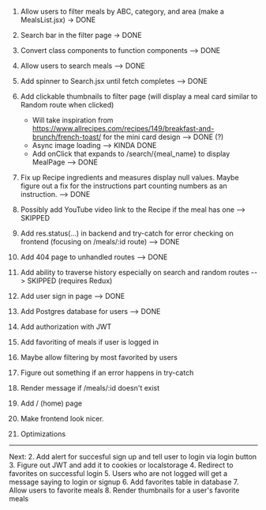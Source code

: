1. Allow users to filter meals by ABC, category, and area (make a MealsList.jsx) -> DONE
2. Search bar in the filter page -> DONE
3. Convert class components to function components --> DONE
4. Allow users to search meals --> DONE
5. Add spinner to Search.jsx until fetch completes --> DONE
6. Add clickable thumbnails to filter page (will display a meal card similar to Random route when clicked)
    - Will take inspiration from https://www.allrecipes.com/recipes/149/breakfast-and-brunch/french-toast/ for the mini card design --> DONE (?)
    - Async image loading --> KINDA DONE
    - Add onClick that expands to /search/{meal_name} to display MealPage --> DONE

7. Fix up Recipe ingredients and measures display null values. Maybe figure out a fix for the instructions part counting numbers as an instruction. --> DONE
8. Possibly add YouTube video link to the Recipe if the meal has one --> SKIPPED
9. Add res.status(...) in backend and try-catch for error checking on frontend (focusing on /meals/:id route)  --> DONE
10. Add 404 page to unhandled routes --> DONE
11. Add ability to traverse history especially on search and random routes --> SKIPPED (requires Redux)
12. Add user sign in page --> DONE
13. Add Postgres database for users --> DONE
14. Add authorization with JWT
15. Add favoriting of meals if user is logged in
16. Maybe allow filtering by most favorited by users
17. Figure out something if an error happens in try-catch
16. Render message if /meals/:id doesn't exist 
18. Add / (home) page
19. Make frontend look nicer.
20. Optimizations 


------------------
Next:
2. Add alert for succesful sign up and tell user to login via login button
3. Figure out JWT and add it to cookies or localstorage
4. Redirect to favorites on successful login
5. Users who are not logged will get a message saying to login or signup
6. Add favorites table in database
7. Allow users to favorite meals
8. Render thumbnails for a user's favorite meals
